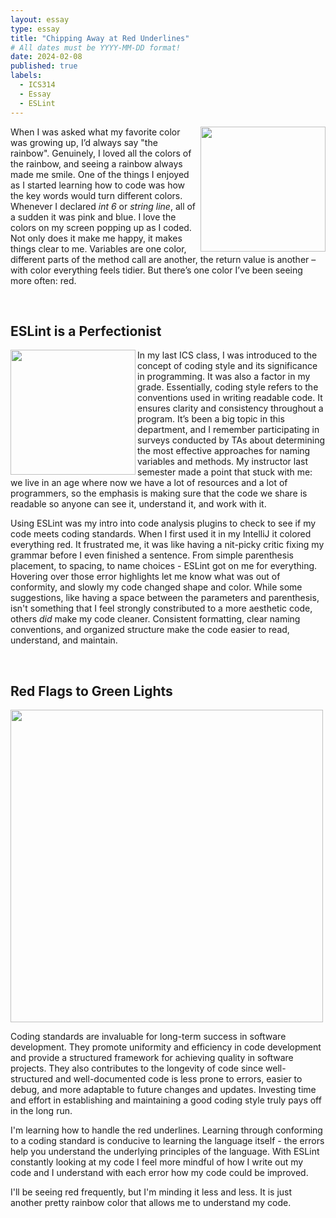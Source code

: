 ```yaml
---
layout: essay
type: essay
title: "Chipping Away at Red Underlines"
# All dates must be YYYY-MM-DD format!
date: 2024-02-08
published: true
labels:
  - ICS314
  - Essay
  - ESLint
---
```


<img align="right" width="200px" src="https://github.com/mvchaella/mvchaella.github.io/assets/131205465/36aef27f-9867-427c-a7d9-e967ca56db72">

When I was asked what my favorite color was growing up, I’d always say "the rainbow". Genuinely, I loved all the colors of the rainbow, and seeing a rainbow always made me smile. One of the things I enjoyed as I started learning how to code was how the key words would turn different colors. Whenever I declared *int 6* or *string line*, all of a sudden it was pink and blue. I love the colors on my screen popping up as I coded. Not only does it make me happy, it makes things clear to me. Variables are one color, different parts of the method call are another, the return value is another – with color everything feels tidier. But there’s one color I’ve been seeing more often: red. 

<br>


## ESLint is a Perfectionist

<img align="left" width="200px" src="https://github.com/mvchaella/mvchaella.github.io/assets/131205465/6e0a4966-c838-48e7-a074-a297565c2782">

In my last ICS class, I was introduced to the concept of coding style and its significance in programming. It was also a factor in my grade. Essentially, coding style refers to the conventions used in writing readable code. It ensures clarity and consistency throughout a program. It’s been a big topic in this department, and I remember participating in surveys conducted by TAs about determining the most effective approaches for naming variables and methods. My instructor last semester made a point that stuck with me: we live in an age where now we have a lot of resources and a lot of programmers, so the emphasis is making sure that the code we share is readable so anyone can see it, understand it, and work with it.

Using ESLint was my intro into code analysis plugins to check to see if my code meets coding standards. When I first used it in my IntelliJ it colored everything red. It frustrated me, it was like having a nit-picky critic fixing my grammar before I even finished a sentence. From simple parenthesis placement, to spacing, to name choices - ESLint got on me for everything. Hovering over those error highlights let me know what was out of conformity, and slowly my code changed shape and color. While some suggestions, like having a space between the parameters and parenthesis, isn't something that I feel strongly constributed to a more aesthetic code, others *did* make my code cleaner. Consistent formatting, clear naming conventions, and organized structure make the code easier to read, understand, and maintain.

<br>


## Red Flags to Green Lights

<img align="center" width="500px" src="https://github.com/mvchaella/mvchaella.github.io/assets/131205465/150b9e0b-6930-4da4-8819-beda9e540d6c">

Coding standards are invaluable for long-term success in software development. They promote uniformity and efficiency in code development and provide a structured framework for achieving quality in software projects. They also contributes to the longevity of code since well-structured and well-documented code is less prone to errors, easier to debug, and more adaptable to future changes and updates. Investing time and effort in establishing and maintaining a good coding style truly pays off in the long run.

I'm learning how to handle the red underlines. Learning through conforming to a coding standard is conducive to learning the language itself - the errors help you understand the underlying principles of the language. With ESLint constantly looking at my code I feel more mindful of how I write out my code and I understand with each error how my code could be improved. 

I'll be seeing red frequently, but I'm minding it less and less. It is just another pretty rainbow color that allows me to understand my code.

